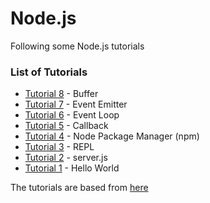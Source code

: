 # Node.js

Following some Node.js tutorials
### List of Tutorials
* [Tutorial 8](Tutorial8/) - Buffer
* [Tutorial 7](Tutorial7/) - Event Emitter
* [Tutorial 6](Tutorial6/) - Event Loop
* [Tutorial 5](Tutorial5/) - Callback 
* [Tutorial 4](Tutorial4/) - Node Package Manager (npm)
* [Tutorial 3](Tutorial3/) - REPL
* [Tutorial 2](Tutorial2/) - server.js
* [Tutorial 1](Tutorial1/) - Hello World


The tutorials are based from [here](http://www.tutorialspoint.com/nodejs/index.htm)
